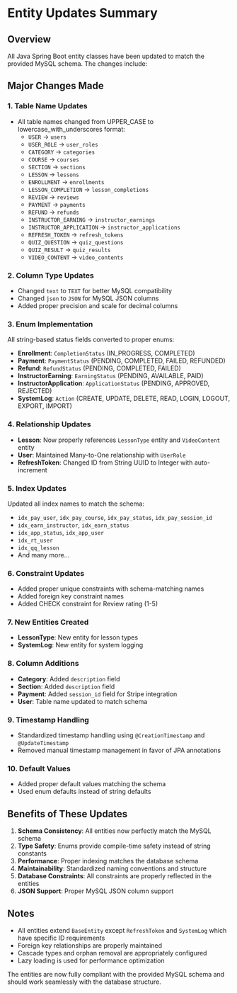 # Entity Updates Summary

## Overview

All Java Spring Boot entity classes have been updated to match the provided MySQL schema. The changes include:

## Major Changes Made

### 1. Table Name Updates

- All table names changed from UPPER_CASE to lowercase_with_underscores format:
  - `USER` → `users`
  - `USER_ROLE` → `user_roles`
  - `CATEGORY` → `categories`
  - `COURSE` → `courses`
  - `SECTION` → `sections`
  - `LESSON` → `lessons`
  - `ENROLLMENT` → `enrollments`
  - `LESSON_COMPLETION` → `lesson_completions`
  - `REVIEW` → `reviews`
  - `PAYMENT` → `payments`
  - `REFUND` → `refunds`
  - `INSTRUCTOR_EARNING` → `instructor_earnings`
  - `INSTRUCTOR_APPLICATION` → `instructor_applications`
  - `REFRESH_TOKEN` → `refresh_tokens`
  - `QUIZ_QUESTION` → `quiz_questions`
  - `QUIZ_RESULT` → `quiz_results`
  - `VIDEO_CONTENT` → `video_contents`

### 2. Column Type Updates

- Changed `text` to `TEXT` for better MySQL compatibility
- Changed `json` to `JSON` for MySQL JSON columns
- Added proper precision and scale for decimal columns

### 3. Enum Implementation

All string-based status fields converted to proper enums:

- **Enrollment**: `CompletionStatus` (IN_PROGRESS, COMPLETED)
- **Payment**: `PaymentStatus` (PENDING, COMPLETED, FAILED, REFUNDED)
- **Refund**: `RefundStatus` (PENDING, COMPLETED, FAILED)
- **InstructorEarning**: `EarningStatus` (PENDING, AVAILABLE, PAID)
- **InstructorApplication**: `ApplicationStatus` (PENDING, APPROVED, REJECTED)
- **SystemLog**: `Action` (CREATE, UPDATE, DELETE, READ, LOGIN, LOGOUT, EXPORT, IMPORT)

### 4. Relationship Updates

- **Lesson**: Now properly references `LessonType` entity and `VideoContent` entity
- **User**: Maintained Many-to-One relationship with `UserRole`
- **RefreshToken**: Changed ID from String UUID to Integer with auto-increment

### 5. Index Updates

Updated all index names to match the schema:

- `idx_pay_user`, `idx_pay_course`, `idx_pay_status`, `idx_pay_session_id`
- `idx_earn_instructor`, `idx_earn_status`
- `idx_app_status`, `idx_app_user`
- `idx_rt_user`
- `idx_qq_lesson`
- And many more...

### 6. Constraint Updates

- Added proper unique constraints with schema-matching names
- Added foreign key constraint names
- Added CHECK constraint for Review rating (1-5)

### 7. New Entities Created

- **LessonType**: New entity for lesson types
- **SystemLog**: New entity for system logging

### 8. Column Additions

- **Category**: Added `description` field
- **Section**: Added `description` field
- **Payment**: Added `session_id` field for Stripe integration
- **User**: Table name updated to match schema

### 9. Timestamp Handling

- Standardized timestamp handling using `@CreationTimestamp` and `@UpdateTimestamp`
- Removed manual timestamp management in favor of JPA annotations

### 10. Default Values

- Added proper default values matching the schema
- Used enum defaults instead of string defaults

## Benefits of These Updates

1. **Schema Consistency**: All entities now perfectly match the MySQL schema
2. **Type Safety**: Enums provide compile-time safety instead of string constants
3. **Performance**: Proper indexing matches the database schema
4. **Maintainability**: Standardized naming conventions and structure
5. **Database Constraints**: All constraints are properly reflected in the entities
6. **JSON Support**: Proper MySQL JSON column support

## Notes

- All entities extend `BaseEntity` except `RefreshToken` and `SystemLog` which have specific ID requirements
- Foreign key relationships are properly maintained
- Cascade types and orphan removal are appropriately configured
- Lazy loading is used for performance optimization

The entities are now fully compliant with the provided MySQL schema and should work seamlessly with the database structure.
